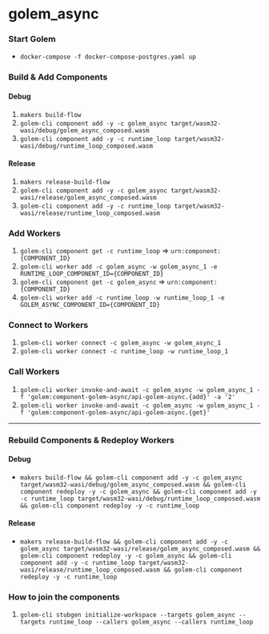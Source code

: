 # golem_async

### Start Golem

- `docker-compose -f docker-compose-postgres.yaml up`

### Build & Add Components

#### Debug
1. `makers build-flow`
2. `golem-cli component add -y -c golem_async target/wasm32-wasi/debug/golem_async_composed.wasm`
3. `golem-cli component add -y -c runtime_loop target/wasm32-wasi/debug/runtime_loop_composed.wasm`

#### Release
1. `makers release-build-flow`
2. `golem-cli component add -y -c golem_async target/wasm32-wasi/release/golem_async_composed.wasm`
3. `golem-cli component add -y -c runtime_loop target/wasm32-wasi/release/runtime_loop_composed.wasm`

### Add Workers

1. `golem-cli component get -c runtime_loop` => `urn:component:{COMPONENT_ID}`
2. `golem-cli worker add -c golem_async -w golem_async_1 -e RUNTIME_LOOP_COMPONENT_ID={COMPONENT_ID}`
3. `golem-cli component get -c golem_async` => `urn:component:{COMPONENT_ID}`
4. `golem-cli worker add -c runtime_loop -w runtime_loop_1 -e GOLEM_ASYNC_COMPONENT_ID={COMPONENT_ID}`

### Connect to Workers

1. `golem-cli worker connect -c golem_async -w golem_async_1`
2. `golem-cli worker connect -c runtime_loop -w runtime_loop_1`

### Call Workers

1. `golem-cli worker invoke-and-await -c golem_async -w golem_async_1 -f 'golem:component-golem-async/api-golem-async.{add}' -a '2'`
2. `golem-cli worker invoke-and-await -c golem_async -w golem_async_1 -f 'golem:component-golem-async/api-golem-async.{get}'`

---

### Rebuild Components & Redeploy Workers

#### Debug

- `makers build-flow && golem-cli component add -y -c golem_async target/wasm32-wasi/debug/golem_async_composed.wasm && golem-cli component redeploy -y -c golem_async && golem-cli component add -y -c runtime_loop target/wasm32-wasi/debug/runtime_loop_composed.wasm && golem-cli component redeploy -y -c runtime_loop`

#### Release

- `makers release-build-flow && golem-cli component add -y -c golem_async target/wasm32-wasi/release/golem_async_composed.wasm && golem-cli component redeploy -y -c golem_async && golem-cli component add -y -c runtime_loop target/wasm32-wasi/release/runtime_loop_composed.wasm && golem-cli component redeploy -y -c runtime_loop`

### How to join the components

1. `golem-cli stubgen initialize-workspace --targets golem_async --targets runtime_loop --callers golem_async --callers runtime_loop`
